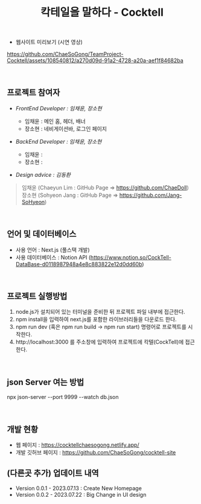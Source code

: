 <h1 align="center">칵테일을 말하다 - Cocktell</h1>  

<br>  

- 웹사이트 미리보기 (시연 영상)  

<!-- 칵텔 시연 영상 (배속, 저화질) -->  
https://github.com/ChaeSoGong/TeamProject-Cocktell/assets/108540812/a270d09d-91a2-4728-a20a-aef1f84682ba  

<br>  

## 프로젝트 참여자
- *FrontEnd Developer : 임채윤, 장소현*
  - 임채윤 : 메인 홈, 헤더, 배너
  - 장소현 : 네비게이션바, 로그인 페이지

- *BackEnd Developer : 임채윤, 장소현*
  - 임채윤 : 
  - 장소현 :

- *Design advice : 김동환*

> 임채윤 (Chaeyun Lim : GitHub Page => https://github.com/ChaeDoll)  
> 장소현 (Sohyeon Jang : GitHub Page => https://github.com/Jang-SoHyeon)  

<br>

## 언어 및 데이터베이스
- 사용 언어 : Next.js (풀스택 개발)
- 사용 데이터베이스 : Notion API (https://www.notion.so/CockTell-DataBase-d0118987948a4e8c883822e12d0dd60b)

<br>

## 프로젝트 실행방법
1. node.js가 설치되어 있는 터미널을 준비한 뒤 프로젝트 파일 내부에 접근한다.
2. npm install을 입력하여 next.js를 포함한 라이브러리들을 다운로드 한다.
3. npm run dev (혹은 npm run build -> npm run start) 명령어로 프로젝트를 시작한다.
4. http://localhost:3000 를 주소창에 입력하여 프로젝트에 칵텔(CockTell)에 접근한다.

<br>

## json Server 여는 방법
npx json-server --port 9999 --watch db.json

<br>

## 개발 현황
- 웹 페이지 : https://cocktellchaesogong.netlify.app/
- 개발 깃허브 페이지 : https://github.com/ChaeSoGong/cocktell-site


## (다른곳 추가) 업데이트 내역
- Version 0.0.1 - 2023.07.13 : Create New Homepage
- Version 0.0.2 - 2023.07.22 : Big Change in UI design
